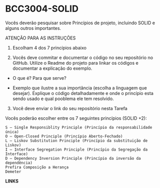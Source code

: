 # BCC3004-SOLID

Vocês deverão pesquisar sobre Princípios de projeto, incluindo SOLID e alguns outros importantes.

ATENÇÃO PARA AS INSTRUÇÕES

1. Escolham 4 dos 7 princípios abaixo

2. Vocês deve commitar e documentar o código no seu repositório no GitHub. Utilize o Readme do projeto para linkar os códigos e documentar a explicação do exemplo.

- O que é? Para que serve?

- Exemplo que ilustre a sua importância (escolha a linguagem que desejar). Explique o código detalhadamente e onde o princípio esta sendo usado e qual pooblema ele tem resolvido.

3. Você deve enviar o link do seu repositório nesta Tarefa

Vocês poderão escolher entre os 7 seguintes princípios (SOLID +2):

    S — Single Responsiblity Principle (Princípio da responsabilidade única)
    O — Open-Closed Principle (Princípio Aberto-Fechado)
    L — Liskov Substitution Principle (Princípio da substituição de Liskov)
    I — Interface Segregation Principle (Princípio da Segregação da Interface)
    D — Dependency Inversion Principle (Princípio da inversão da dependência)
    Prefira Composição a Herança
    Demeter 

**LINKS**
